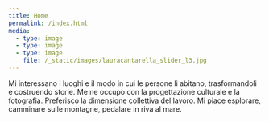 ```yaml
---
title: Home
permalink: /index.html
media:
  - type: image
  - type: image
  - type: image
    file: /_static/images/lauracantarella_slider_l3.jpg
---
```

Mi interessano i luoghi e il modo in cui le persone li abitano, trasformandoli e costruendo storie. Me ne occupo con la progettazione culturale e la fotografia. Preferisco la dimensione collettiva del lavoro. Mi piace esplorare, camminare sulle montagne, pedalare in riva al mare.
